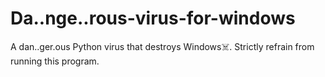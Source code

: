 # Da..nge..rous-virus-for-windows
A dan..ger.ous Python virus that destroys Windows☠️. Strictly refrain from running this program.
